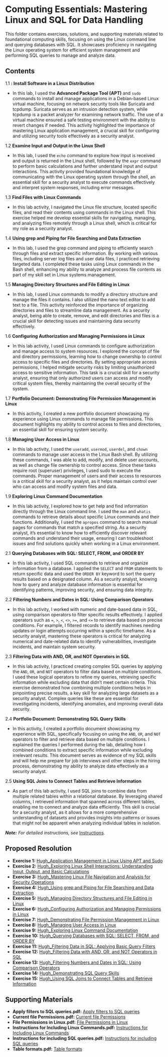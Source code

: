 # Computing Essentials: Mastering Linux and SQL for Data Handling

This folder contains exercises, solutions, and supporting materials related to foundational computing skills, focusing on using the Linux command line and querying databases with SQL. It showcases proficiency in navigating the Linux operating system for efficient system management and performing SQL queries to manage and analyze data.

## Contents
1.1 **: Install Software in a Linux Distribution**
- In this lab, I used the **Advanced Package Tool (APT)** and `sudo` commands to install and manage applications in a Debian-based Linux virtual machine, focusing on network security tools like Suricata and tcpdump. Suricata serves as an intrusion detection system, while tcpdump is a packet analyzer for examining network traffic. The use of a virtual machine ensured a safe testing environment with the ability to revert changes if needed. This activity highlighted the importance of mastering Linux application management, a crucial skill for configuring and utilizing security tools effectively as a security analyst.
  
1.2 **Examine Input and Output in the Linux Shell**
- In this lab, I used the `echo` command to explore how input is received and output is returned in the Linux shell, followed by the `expr` command to perform basic calculations and further understand input and output interactions. This activity provided foundational knowledge of communicating with the Linux operating system through the shell, an essential skill for a security analyst to execute commands effectively and interpret system responses, including error messages.

1.3 **Find Files with Linux Commands**
- In this lab activity, I navigated the Linux file structure, located specific files, and read their contents using commands in the Linux shell. This exercise helped me develop essential skills for navigating, managing, and analyzing files remotely through a Linux shell, which is critical for my role as a security analyst.

1.4 **Using grep and Piping for File Searching and Data Extraction**
- In this lab, I used the grep command and piping to efficiently search through files and extract specific information. By working with various files, including server log files and user data files, I practiced retrieving targeted data. I completed these tasks using Linux commands in the Bash shell, enhancing my ability to analyze and process file contents as part of my skill set in Linux systems management.

1.5 **Managing Directory Structures and File Editing in Linux**
- In this lab, I used Linux commands to modify a directory structure and manage the files it contains. I also utilized the nano text editor to add text to a file. This activity reinforced the importance of organizing directories and files to streamline data management. As a security analyst, being able to create, remove, and edit directories and files is a crucial skill for detecting issues and maintaining data security effectively.

1.6 **Configuring Authorization and Managing Permissions in Linux**
- In this lab activity, I used Linux commands to configure authorization and manage access to system resources. I explored the concept of file and directory permissions, learning how to change ownership to control access to specific files and directories. By setting appropriate access permissions, I helped mitigate security risks by limiting unauthorized access to sensitive information. This task is a crucial skill for a security analyst, ensuring that only authorized users can access and modify critical system files, thereby maintaining the overall security of the system. 

1.7 **Portfolio Document: Demonstrating File Permission Management in Linux**
- In this activity, I created a new portfolio document showcasing my experience using Linux commands to manage file permissions. This document highlights my ability to control access to files and directories, an essential skill for ensuring system security.

1.8 **Managing User Access in Linux**
- In this lab activity, I used the  `useradd`, `usermod`, `userdel`, and `chown` commands to manage user access in the Linux Bash shell. By utilizing these commands, I was able to add, modify, and delete user accounts, as well as change file ownership to control access. Since these tasks require root (superuser) privileges, I used sudo to execute the commands. Proper management of users and their access to resources is a critical skill for a security analyst, as it helps maintain control over who can access and modify system files and data.

1.9 **Exploring Linux Command Documentation**
- In this lab activity, I explored how to get help and find information directly through the Linux command line. I used the `man` and `whatis` commands to retrieve details about specific Linux commands and their functions. Additionally, I used the `apropos` command to search manual pages for commands that match a specified string. As a security analyst, it’s essential to know how to efficiently discover relevant commands and understand their usage, ensuring I can troubleshoot issues and find solutions quickly when working in a Linux environment.

2.1 **Querying Databases with SQL: SELECT, FROM, and ORDER BY**
- In this lab activity, I used SQL commands to retrieve and organize information from a database. I applied the `SELECT` and `FROM` statements to return specific data and used the `ORDER BY` keyword to sort the query results based on a designated column. As a security analyst, knowing how to query and analyze database information is essential for identifying patterns, improving security, and ensuring data integrity.

2.2 **Filtering Numbers and Dates in SQL: Using Comparison Operators**
- In this lab activity, I worked with numeric and date-based data in SQL, using comparison operators to filter specific results effectively. I applied operators such as `=`, `>`, `<`, `<>`, `>=`, and `<=` to retrieve data based on precise conditions. For example, I filtered records to identify machines needing updates or login attempts occurring within a specific timeframe. As a security analyst, mastering these operators is critical for analyzing numerical and date-related data to identify vulnerabilities, investigate incidents, and maintain system security.

2.3 **Filtering Data with AND, OR, and NOT Operators in SQL**
- In this lab activity, I practiced creating complex SQL queries by applying the `AND`, `OR`, and `NOT` operators to filter data based on multiple conditions. I used these logical operators to refine my queries, retrieving specific information while excluding data that didn’t meet certain criteria. This exercise demonstrated how combining multiple conditions helps in pinpointing precise results, a key skill for analyzing large datasets as a security analyst. Complex queries like these are essential for investigating incidents, identifying anomalies, and improving overall data security.

2.4 **Portfolio Document: Demonstrating SQL Query Skills**
- In this activity, I created a portfolio document showcasing my experience with SQL, specifically focusing on using the `AND`, `OR`, and `NOT` operators to filter and retrieve data based on multiple conditions. I explained the queries I performed during the lab, detailing how I combined conditions to extract specific information while excluding irrelevant results. This document serves as evidence of my SQL skills and will help me prepare for job interviews and other steps in the hiring process, demonstrating my ability to analyze data effectively as a security analyst.

2.5 **Using SQL Joins to Connect Tables and Retrieve Information**
- As part of this lab activity, I used SQL joins to combine data from multiple related tables within a relational database. By leveraging shared columns, I retrieved information that spanned across different tables, enabling me to connect and analyze data efficiently. This skill is crucial for a security analyst, as it allows for a more comprehensive understanding of datasets and provides insights into patterns or issues that might not be apparent when analyzing individual tables in isolation.

***Note:** For detailed instructions, see* [Instructions](Instructions.md).

## Proposed Resolution
- **Exercise 1:** [Hugh_Application Management in Linux Using APT and Sudo](https://github.com/Hugh-Kumbi/Cybersecurity-Portfolio/blob/main/III.%20Linux%20%26%20SQL/1.1%20Hugh_Application%20Management%20in%20Linux%20Using%20APT%20and%20Sudo.md)
- **Exercise 2:** [Hugh_Exploring Linux Shell Interactions: Understanding Input, Output, and Basic Calculations](https://github.com/Hugh-Kumbi/Cybersecurity-Portfolio/blob/main/III.%20Linux%20%26%20SQL/1.2%20Hugh_Exploring%20Linux%20Shell%20Interactions%3A%20Understanding%20Input%2C%20Output%2C%20and%20Basic%20Calculations.md)
- **Exercise 3:** [Hugh_Mastering Linux File Navigation and Analysis for Security Operations](https://github.com/Hugh-Kumbi/Cybersecurity-Portfolio/blob/main/III.%20Linux%20%26%20SQL/1.3%20Hugh_Mastering%20Linux%20File%20Navigation%20and%20Analysis%20for%20Security%20Operations.md)
- **Exercise 4:** [Hugh_Using grep and Piping for File Searching and Data Extraction](https://github.com/Hugh-Kumbi/Cybersecurity-Portfolio/blob/main/III.%20Linux%20%26%20SQL/1.4%20Hugh_Using%20grep%20and%20Piping%20for%20File%20Searching%20and%20Data%20Extraction.md)
- **Exercise 5:** [Hugh_Managing Directory Structures and File Editing in Linux](https://github.com/Hugh-Kumbi/Cybersecurity-Portfolio/blob/main/III.%20Linux%20%26%20SQL/1.5%20Hugh_Managing%20Directory%20Structures%20and%20File%20Editing%20in%20Linux.md)
- **Exercise 6:** [Hugh_Configuring Authorization and Managing Permissions in Linux](https://github.com/Hugh-Kumbi/Cybersecurity-Portfolio/blob/main/III.%20Linux%20%26%20SQL/1.6%20Hugh_Configuring%20Authorization%20and%20Managing%20Permissions%20in%20Linux.md)
- **Exercise 7:** [Hugh_Demonstrating File Permission Management in Linux](https://github.com/Hugh-Kumbi/Cybersecurity-Portfolio/blob/main/III.%20Linux%20%26%20SQL/1.7%20Hugh_Demonstrating%20File%20Permission%20Management%20in%20Linux.pdf)
- **Exercise 8:** [Hugh_Managing User Access in Linux](https://github.com/Hugh-Kumbi/Cybersecurity-Portfolio/blob/main/III.%20Linux%20%26%20SQL/1.8%20Hugh_Managing%20User%20Access%20in%20Linux.md)
- **Exercise 9:** [Hugh_Exploring Linux Command Documentation](https://github.com/Hugh-Kumbi/Cybersecurity-Portfolio/blob/main/III.%20Linux%20%26%20SQL/1.9%20Hugh_Exploring%20Linux%20Command%20Documentation.md)
- **Exercise 10:** [Hugh_Querying Databases with SQL: SELECT, FROM, and ORDER BY](https://github.com/Hugh-Kumbi/Cybersecurity-Portfolio/blob/main/III.%20Linux%20%26%20SQL/2.1%20%20Hugh_Querying%20Databases%20with%20SQL%3A%20SELECT%2C%20FROM%2C%20and%20ORDER%20BY.md)
- **Exercise 11:** [Hugh_Filtering Data in SQL: Applying Basic Query Filters](https://github.com/Hugh-Kumbi/Cybersecurity-Portfolio/blob/main/III.%20Linux%20%26%20SQL/2.2%20Hugh_Filtering%20Data%20in%20SQL%3A%20Applying%20Basic%20Query%20Filters.md)
- **Exercise 12:** [Hugh_Filtering Data with AND, OR, and NOT Operators in SQL](https://github.com/Hugh-Kumbi/Cybersecurity-Portfolio/blob/main/III.%20Linux%20%26%20SQL/2.3%20Hugh_Filtering%20Data%20with%20AND%2C%20OR%2C%20and%20NOT%20Operators%20in%20SQL.md)
- **Exercise 13:** [Hugh_Filtering Numbers and Dates in SQL: Using Comparison Operators](https://github.com/Hugh-Kumbi/Cybersecurity-Portfolio/blob/main/III.%20Linux%20%26%20SQL/2.4%20Hugh_Filtering%20Numbers%20and%20Dates%20in%20SQL%3A%20Using%20Comparison%20Operators.md)
- **Exercise 14:** [Hugh_Demonstrating SQL Query Skills](https://github.com/Hugh-Kumbi/Cybersecurity-Portfolio/blob/main/III.%20Linux%20%26%20SQL/2.5%20Hugh_Demonstrating%20SQL%20Query%20Skills.pdf)
- **Exercise 15:** [Hugh_Using SQL Joins to Connect Tables and Retrieve Information](https://github.com/Hugh-Kumbi/Cybersecurity-Portfolio/blob/main/III.%20Linux%20%26%20SQL/2.6%20Hugh_Using%20SQL%20Joins%20to%20Connect%20Tables%20and%20Retrieve%20Information.pdf)

## Supporting Materials
- **Apply filters to SQL queries.pdf:** [Apply filters to SQL queries](https://github.com/Hugh-Kumbi/Cybersecurity-Portfolio/blob/main/III.%20Linux%20%26%20SQL/Apply%20filters%20to%20SQL%20queries.pdf)
- **Current file Permissions.pdf:** [Current file Permissions](https://github.com/Hugh-Kumbi/Cybersecurity-Portfolio/blob/main/III.%20Linux%20%26%20SQL/Current%20file%20Permissions.pdf)
- **File Permissions in Linux.pdf:** [File Permissions in Linux](https://github.com/Hugh-Kumbi/Cybersecurity-Portfolio/blob/main/III.%20Linux%20%26%20SQL/File%20Permissions%20in%20Linux.pdf)
- **Instructions for Including Linux Commands.pdf:** [Instructions for Including Linux Commands](https://github.com/Hugh-Kumbi/Cybersecurity-Portfolio/blob/main/III.%20Linux%20%26%20SQL/Instructions%20for%20Including%20Linux%20Commands.pdf)
- **Instructions for including SQL queries.pdf:** [Instructions for including SQL queries](https://github.com/Hugh-Kumbi/Cybersecurity-Portfolio/blob/main/III.%20Linux%20%26%20SQL/Instructions%20for%20including%20SQL%20queries.pdf)
- **Table formats.pdf:** [Table formats](https://github.com/Hugh-Kumbi/Cybersecurity-Portfolio/blob/main/III.%20Linux%20%26%20SQL/Table%20formats.pdf)

